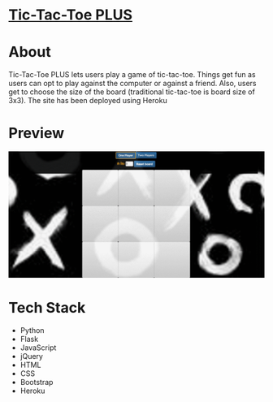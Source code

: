 # [Tic-Tac-Toe PLUS](http://dobs-tic-tac-toe.herokuapp.com/)

# About

Tic-Tac-Toe PLUS lets users play a game of tic-tac-toe.  Things get fun as users can opt to play against the computer or against a friend.  Also, users get to choose the size of the board (traditional tic-tac-toe is board size of 3x3).  The site has been deployed using Heroku

# Preview

![Preview](/static/gif/tic-tac-toe.gif)

# Tech Stack

* Python
* Flask
* JavaScript 
* jQuery 
* HTML 
* CSS
* Bootstrap
* Heroku
